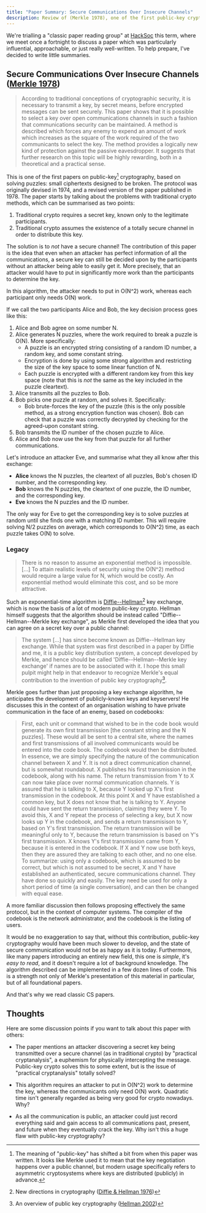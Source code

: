 ```yaml
---
title: "Paper Summary: Secure Communications Over Insecure Channels"
description: Review of (Merkle 1978), one of the first public-key cryptosystems.
---
```


We're trialling a "classic paper reading group" at [HackSoc][] this
term, where we meet once a fortnight to discuss a paper which was
particularly influential, approachable, or just really
well-written. To help prepare, I've decided to write little summaries.

[HackSoc]: http://hacksoc.org/

## Secure Communications Over Insecure Channels ([Merkle 1978][])

> According to traditional conceptions of cryptographic security, it
> is necessary to transmit a key, by secret means, before encrypted
> messages can be sent securely. This paper shows that it is possible
> to select a key over open communications channels in such a fashion
> that communications security can be maintained. A method is
> described which forces any enemy to expend an amount of work which
> increases as the square of the work required of the two communicants
> to select the key. The method provides a logically new kind of
> protection against the passive eavesdropper. It suggests that
> further research on this topic will be highly rewarding, both in a
> theoretical and a practical sense.

This is one of the first papers on public-key[^pubkey] cryptography,
based on solving puzzles: small ciphertexts designed to be broken. The
protocol was originally devised in 1974, and a revised version of the
paper published in 1978. The paper starts by talking about the
problems with traditional crypto methods, which can be summarised as
two points:

1. Traditional crypto requires a secret key, known only to the
   legitimate participants.
2. Traditional crypto assumes the existence of a totally secure
   channel in order to distribute this key.

The solution is to *not* have a secure channel! The contribution of
this paper is the idea that even when an attacker has perfect
information of all the communications, a secure key can still be
decided upon by the participants without an attacker being able to
easily get it. More precisely, that an attacker would have to put in
significantly more work than the participants to determine the key.

In this algorithm, the attacker needs to put in O(N^2) work, whereas
each participant only needs O(N) work.

If we call the two participants Alice and Bob, the key decision
process goes like this:

1. Alice and Bob agree on some number N.
2. Alice generates N puzzles, where the work required to break a
   puzzle is O(N). More specifically:
    - A puzzle is an encrypted string consisting of a random ID number,
      a random key, and some constant string.
    - Encryption is done by using some strong algorithm and
      restricting the size of the key space to some linear function of
      N.
    - Each puzzle is encrypted with a different random key from this
      key space (note that this is *not* the same as the key included
      in the puzzle cleartext).
3. Alice transmits all the puzzles to Bob.
4. Bob picks one puzzle at random, and solves it. Specifically:
    - Bob brute-forces the key of the puzzle (this is the only possible
      method, as a strong encryption function was chosen). Bob can
      check that a puzzle was correctly decrypted by checking for the
      agreed-upon constant string.
5. Bob transmits the ID number of the chosen puzzle to Alice.
6. Alice and Bob now use the key from that puzzle for all further
   communications.

Let's introduce an attacker Eve, and summarise what they all know
after this exchange:

- **Alice** knows the N puzzles, the cleartext of all puzzles, Bob's
  chosen ID number, and the corresponding key.
- **Bob** knows the N puzzles, the cleartext of one puzzle, the ID
  number, and the corresponding key.
- **Eve** knows the N puzzles and the ID number.

The only way for Eve to get the corresponding key is to solve puzzles
at random until she finds one with a matching ID number. This will
require solving N/2 puzzles on average, which corresponds to O(N^2)
time, as each puzzle takes O(N) to solve.

[Merkle 1978]: http://citeseerx.ist.psu.edu/viewdoc/summary?doi=10.1.1.364.5157

[^pubkey]: The meaning of "public-key" has shifted a bit from when
this paper was written. It looks like Merkle used it to mean that the
key negotiation happens over a public channel, but modern usage
specifically refers to asymmetric cryptosystems where keys are
distributed (publicly) in advance.

### Legacy

> There is no reason to assume an exponential method is
> impossible. [...] To attain realistic levels of security using the
> O(N^2) method would require a large value for N, which would be
> costly. An exponential method would eliminate this cost, and so be
> more attractive.

Such an exponential-time algorithm is [Diffie--Hellman][][^D-H] key
exchange, which is now the basis of a lot of modern public-key
crypto. Hellman himself suggests that the algorithm should be instead
called "Diffie--Hellman--Merkle key exchange", as Merkle first
developed the idea that you can agree on a secret key over a public
channel:

> The system [...] has since become known as Diffie--Hellman key
> exchange. While that system was first described in a paper by Diffie
> and me, it is a public key distribution system, a concept developed
> by Merkle, and hence should be called 'Diffie--Hellman--Merkle key
> exchange' if names are to be associated with it. I hope this small
> pulpit might help in that endeavor to recognize Merkle's equal
> contribution to the invention of public key cryptography[^D-H-M].

Merkle goes further than just proposing a key exchange algorithm, he
anticipates the development of publicly-known keys and keyservers! He
discusses this in the context of an organisation wishing to have
private communication in the face of an enemy, based on codebooks:

> First, each unit or command that wished to be in the code book would
> generate its own first transmission
> [the constant string and the N puzzles]. These would all be sent to
> a central site, where the names and first transmissions of all
> involved communicants would be entered into the code book. The
> codebook would then be distributed. In essence, we are simply
> specifying the nature of the communication channel between X and
> Y. It is not a direct communication channel, but is somewhat
> roundabout.  X publishes his first transmission in the codebook,
> along with his name. The return transmission from Y to X can now
> take place over normal communication channels.  Y is assured that he
> is talking to X, because Y looked up X's first transmission in the
> codebook. At this point X and Y have established a common key, but X
> does not know that he is talking to Y. Anyone could have sent the
> return transmission, claiming they were Y.  To avoid this, X and Y
> repeat the process of selecting a key, but X now looks up Y in the
> codebook, and sends a return transmisison to Y, based on Y's first
> transmission.  The return transmission will be meaningful only to Y,
> because the return transmission is based on Y's first
> transmission. X knows Y's first transmission came from Y, because it
> is entered in the codebook. If X and Y now use both keys, then they
> are assured they are talking to each other, and no one else. To
> summarize: using only a codebook, which is assumed to be correct,
> but which is not assumed to be secret, X and Y have established an
> authenticated, secure communications channel. They have done so
> quickly and easily. The key need be used for only a short period of
> time (a single conversation), and can then be changed with equal
> ease.

A more familiar discussion then follows proposing effectively the same
protocol, but in the context of computer systems. The compiler of the
codebook is the network administrator, and the codebook is the listing
of users.

It would be no exaggeration to say that, without this contribution,
public-key cryptography would have been much slower to develop, and
the state of secure communication would not be as happy as it is
today. Furthermore, like many papers introducing an entirely new
field, this one is *simple*, it's *easy to read*, and it doesn't
require a lot of background knowledge. The algorithm described can be
implemented in a few dozen lines of code. This is a strength not only
of Merkle's presentation of this material in particular, but of all
foundational papers.

And that's why we read classic CS papers.

[^D-H]: New directions in cryptography ([Diffie & Hellman 1976][])

[^D-H-M]: An overview of public key cryptography ([Hellman 2002][])

[Diffie--Hellman]: https://en.wikipedia.org/wiki/Diffie%E2%80%93Hellman_key_exchange
[Diffie & Hellman 1976]: https://dl.acm.org/citation.cfm?id=2269104
[Hellman 2002]: http://ieeexplore.ieee.org/xpl/articleDetails.jsp?arnumber=1006971

## Thoughts

Here are some discussion points if you want to talk about this paper
with others:

- The paper mentions an attacker discovering a secret key being
  transmitted over a secure channel (as in traditional crypto) by
  "practical cryptanalysis", a euphemism for physically intercepting
  the message. Public-key crypto solves this to some extent, but is
  the issue of "practical cryptanalysis" totally solved?

- This algorithm requires an attacker to put in O(N^2) work to
  determine the key, whereas the communicants only need O(N)
  work. Quadratic time isn't generally regarded as being very good for
  crypto nowadays. Why?

- As all the communication is public, an attacker could just record
  everything said and gain access to all communications past, present,
  and future when they eventually crack the key. Why isn't this a huge
  flaw with public-key cryptography?

